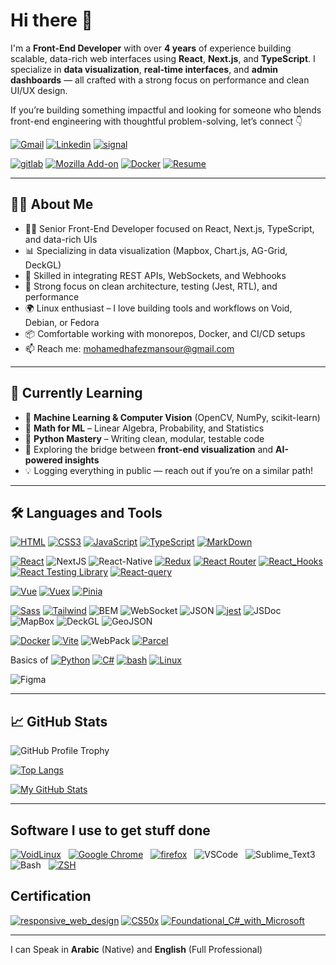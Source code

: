 # Hi there 👋

I'm a **Front-End Developer** with over **4 years** of experience building scalable, data-rich web interfaces using **React**, **Next.js**, and **TypeScript**. I specialize in **data visualization**, **real-time interfaces**, and **admin dashboards** — all crafted with a strong focus on performance and clean UI/UX design.

If you’re building something impactful and looking for someone who blends front-end engineering with thoughtful problem-solving, let’s connect 👇

[![Gmail](https://img.shields.io/badge/-mohamedhafezmansour@gmail.com-c14438?style=social&logo=Gmail)](mailto:mohamedhafezmansour@gmail.com)
[![Linkedin](https://img.shields.io/badge/-Mohamed_Hafez-blue?style=social&logo=Linkedin)](https://www.linkedin.com/in/M-Hafez22/)
[![signal](https://img.shields.io/badge/-+971554696100-3B76F1?style=social&logo=signal)](https://signal.me/#p/+201151018296)

[![gitlab](https://img.shields.io/badge/-Mohamed_Hafez-800080?style=for-the-badge&logo=gitlab)](https://gitlab.com/M-Hafez22)
[![Mozilla Add-on](https://img.shields.io/badge/-Mozilla_Add--on-20123A?style=for-the-badge&logoColor=8ff7f7&logo=firefox)](https://addons.mozilla.org/en-US/firefox/user/15251328/)
[![Docker](https://img.shields.io/badge/-Docker_Profile-2497EC?style=for-the-badge&logoColor=fff&logo=docker)](https://hub.docker.com/u/mohamedhafez)
[![Resume](https://img.shields.io/badge/-Resume-333?style=for-the-badge&logoColor=fff)](https://github.com/M-Hafez22/mohamed_hafez_resume/raw/master/Front-End-mohamed_hafez-resume.pdf)
<!-- [![codepen](https://img.shields.io/badge/-Mohamed_Hafez-111?style=for-the-badge&logoColor=white&logo=codepen)](https://codepen.io/M-Hafez)  -->
---
## 👨‍💻 About Me

- 🧑‍💻 Senior Front-End Developer focused on React, Next.js, TypeScript, and data-rich UIs
- 📊 Specializing in data visualization (Mapbox, Chart.js, AG-Grid, DeckGL)
- 🔌 Skilled in integrating REST APIs, WebSockets, and Webhooks
- 🧪 Strong focus on clean architecture, testing (Jest, RTL), and performance
- 🌍 Linux enthusiast – I love building tools and workflows on Void, Debian, or Fedora
- 📦 Comfortable working with monorepos, Docker, and CI/CD setups
- 📫 Reach me: [mohamedhafezmansour@gmail.com](mailto:mohamedhafezmansour@gmail.com)
<!-- 
## 𝙰𝚋𝚘𝚞𝚝 𝙼𝚎
 
- 👨🏻‍💻 &nbsp; My Front End projects are on  [![GitHub](https://img.shields.io/badge/-GitHub-000?logo=GitHub)](https://github.com/M-Hafez22?tab=repositories)
- My Linux tools are on  [![GitLab](https://img.shields.io/badge/-GitLab-330F63?&logo=GitLab)](https://gitlab.com/M-Hafez22)
- 💬 &nbsp; Ask me about anything about [![Linux](https://img.shields.io/badge/-Linux-111?&logo=Linux&logoColor=fff)](https://distrowatch.com/dwres.php?resource=popularity) Distros, I am happy to help.
- **Resume [Link](https://github.com/M-Hafez22/mohamed_hafez_resume/raw/master/Front-End-mohamed_hafez-resume.pdf)**. *Every skill in the resume is linked with projects*.
- CSS on  [![CodePen](https://img.shields.io/badge/-CodePen-222?&logo=CodePen)](https://codepen.io/M-Hafez) -->
---

## 🚀 Currently Learning

- 🤖 **Machine Learning & Computer Vision** (OpenCV, NumPy, scikit-learn)
- 📐 **Math for ML** – Linear Algebra, Probability, and Statistics
- 🐍 **Python Mastery** – Writing clean, modular, testable code
- 🧱 Exploring the bridge between **front-end visualization** and **AI-powered insights**
- 💡 Logging everything in public — reach out if you’re on a similar path!

---

## 🛠️ Languages and Tools

[![HTML](https://img.shields.io/static/v1?labelColor=222&color=F36429&label=%20&message=HTML&logo=HTML5)](https://github.com/M-Hafez22?tab=repositories&type=&language=html)
[![CSS3](https://img.shields.io/static/v1?labelColor=222&color=2B64F0&logoColor=2B64F0&label=%20&message=CSS3&logo=CSS3)](https://github.com/M-Hafez22?tab=repositories&type=&language=css)
[![JavaScript](https://img.shields.io/static/v1?labelColor=222&color=F7E01D&label=%20&message=JavaScript&logo=JavaScript)](https://github.com/M-Hafez22?tab=repositories&q=&type=&language=javascript)
[![TypeScript](https://img.shields.io/static/v1?labelColor=222&color=blue&label=%20&message=TypeScript&logo=typescript)](https://github.com/M-Hafez22?tab=repositories&q=&type=&language=typescript)
[![MarkDown](https://img.shields.io/static/v1?labelColor=222&color=445A64&label=%20&message=MarkDown&logo=MarkDown)](https://github.com/M-Hafez22?tab=repositories&q=markdown&type=&language=)

[![React](https://img.shields.io/static/v1?message=React&logo=react&labelColor=222&color=1182c3&label=%20)](https://github.com/M-Hafez22?tab=repositories&q=react&type=&language=&sort=stargazers)
![NextJS](https://img.shields.io/static/v1?message=NextJS&logo=next.js&labelColor=222&color=1182c3&label=%20)
![React-Native](https://img.shields.io/static/v1?message=React-Native&logo=react&labelColor=222&color=1182c3&label=%20)
[![Redux](https://img.shields.io/static/v1?message=Redux&labelColor=222&color=1182c3&label=%20&logo=Redux)](https://github.com/M-Hafez22?tab=repositories&q=redux&type=public)
[![React Router](https://img.shields.io/static/v1?labelColor=222&color=1182c3&label=%20&message=React-Router&logo=ReactRouter)](https://github.com/M-Hafez22?tab=repositories&q=react-router&type=&language=&sort=stargazers)
[![React_Hooks](https://img.shields.io/static/v1?labelColor=222&color=1182c3&label=%20&message=React-Hooks&logo=React)](https://github.com/M-Hafez22?tab=repositories&q=react&type=&language=&sort=stargazers)
[![React Testing Library](https://img.shields.io/static/v1?labelColor=222&color=1182c3&label=%20&message=Testing-Library&logo=Testing-Library)](https://github.com/M-Hafez22?tab=repositories&q=react-testing-library&type=&language=&sort=stargazers)
[![React-query](https://img.shields.io/static/v1?labelColor=222&color=1182c3&label=%20&message=React-query&logo=React-query)](https://github.com/M-Hafez22?tab=repositories&q=react-query&type=&language=&sort=stargazers)

[![Vue](https://img.shields.io/static/v1?labelColor=222&color=41B782&label=%20&message=vue&logo=vue.js)](https://github.com/M-Hafez22?tab=repositories&q=vue&type=&language=&sort=)
[![Vuex](https://img.shields.io/static/v1?labelColor=222&color=41B782&label=%20&message=Vuex&logo=Vue.js)](https://github.com/M-Hafez22/islamic-prayer-times-vue)
[![Pinia](https://img.shields.io/static/v1?labelColor=222&color=41B782&label=%20&message=pinia&logo=vue.js)](https://github.com/M-Hafez22?tab=repositories&q=pinia&type=&language=&sort=)

[![Sass](https://img.shields.io/static/v1?labelColor=222&color=CD6799&label=%20&message=Sass&logo=Sass)](https://github.com/M-Hafez22?tab=repositories&q=sass)
[![Tailwind](https://img.shields.io/static/v1?labelColor=222&color=CD6799&label=%20&message=Tailwind&logo=tailwind)](https://github.com/M-Hafez22)
![BEM](https://img.shields.io/static/v1?labelColor=222&color=555454&label=%20&message=BEM&logo=bem)
![WebSocket](https://img.shields.io/static/v1?labelColor=222&color=555454&label=%20&message=WebSocket&logo=WebSocket)
![JSON](https://img.shields.io/static/v1?labelColor=222&color=555454&label=%20&message=JSON&logo=JSON)
[![jest](https://img.shields.io/static/v1?labelColor=222&color=9C415D&logoColor=9C415D&label=%20&message=jest&logo=jest)](https://github.com/M-Hafez22?tab=repositories&q=jest)
![JSDoc](https://img.shields.io/static/v1?labelColor=222&color=41B782&label=%20&message=JSDoc&logo=JSDoc)
![MapBox](https://img.shields.io/static/v1?labelColor=222&color=41B782&label=%20&message=MapBox&logo=MapBox)
![DeckGL](https://img.shields.io/static/v1?labelColor=222&color=41B782&label=%20&message=DeckGL&logo=DeckGL)
![GeoJSON](https://img.shields.io/static/v1?labelColor=222&color=41B782&label=%20&message=GeoJSON&logo=GeoJSON)

[![Docker](https://img.shields.io/static/v1?labelColor=222&color=2599EE&label=%20&message=Docker&logo=Docker)](https://hub.docker.com/u/mohamedhafez)
[![Vite](https://img.shields.io/static/v1?labelColor=222&color=9F5BFE&label=%20&message=vite&logo=vite)](https://github.com/M-Hafez22?tab=repositories&q=vite)
![WebPack](https://img.shields.io/static/v1?labelColor=222&color=93D7F8&label=%20&message=WebPack&logo=WebPack)
[![Parcel](https://img.shields.io/static/v1?labelColor=222&color=F1B97A&label=%20&message=parcel&logo=parcel)](https://github.com/M-Hafez22?tab=repositories&q=parcel-bundler)

Basics of
[![Python](https://img.shields.io/static/v1?style=for-the-badge&labelColor=222&color=3372A1&label=%20&message=Python&logo=Python)](https://github.com/M-Hafez22?tab=repositories&language=python)
[![C#](https://img.shields.io/static/v1?style=for-the-badge&labelColor=222&color=3372A1&label=%20&message=C-Sharp&logo=C-sharp)](https://www.freecodecamp.org/certification/fcc9389fd5d-e595-4d28-97ad-f06112465d89/foundational-c-sharp-with-microsoft)
[![bash](https://img.shields.io/static/v1?style=for-the-badge&labelColor=222&color=4EAA25&label=%20&message=Bash&logo=gnu-bash)](https://github.com/M-Hafez22?tab=repositories&language=shell)
[![Linux](https://img.shields.io/static/v1?style=for-the-badge&labelColor=111&color=4EAA25&label=&message=Linux-System&logoColor=fff&logo=linux)](https://github.com/M-Hafez22?tab=repositories&language=shell)

![Figma](https://img.shields.io/static/v1?labelColor=222&color=A259FE&label=%20&message=Figma&logo=Figma)

---

## &#x1f4c8; GitHub Stats

![GitHub Profile Trophy](https://github-profile-trophy.vercel.app/?username=m-hafez22&theme=radical&no-frame=true&no-bg=true&row=1&column=7)

[![Top Langs](https://github-readme-stats.vercel.app/api/top-langs/?username=m-hafez22&theme=tokyonight&title_color=0797fa&text_color=0094bd&icon_color=00ffff&bg_color=061621&layout=compact&langs_count=9&hide=html,css,scss)](https://github.com/m-hafez22/github-readme-stats)

<!-- ![Mohamed Hafez's GitHub stats](https://github-readme-stats.vercel.app/api?username=m-hafez22&hide=issues,contribs&count_private=true&show_icons=true&theme=tokyonight&title_color=0797fa&text_color=c9cacc&icon_color=0094bd&bg_color=061621) -->

[![My GitHub Stats](https://awesome-github-stats.azurewebsites.net/user-stats/m-hafez22?cardType=level-alternate&theme=tokyonight&preferLogin=false)](https://git.io/awesome-stats-card)

---

## Software I use to get stuff done

[![VoidLinux](https://img.shields.io/badge/-Void_Linux-333?&logo=VoidLinux&style=for-the-badge)](https://Voidlinux.org/) &nbsp; [![Google Chrome](https://img.shields.io/badge/-Google_Chrome-333?&logo=google-chrome&style=for-the-badge)](https://brave.com/) &nbsp; [![firefox](https://img.shields.io/badge/-firefox-333?&logo=firefox&style=for-the-badge)](https://www.mozilla.org/en-US/firefox/new/) &nbsp; ![VSCode](https://img.shields.io/badge/-VSCode-333?&logo=VisualStudioCode&style=for-the-badge) &nbsp; ![Sublime_Text3](https://img.shields.io/badge/-Sublime_Text3-333?&logo=Sublime-Text&style=for-the-badge)  &nbsp; ![Bash](https://img.shields.io/badge/-Bash-333?&logo=gnu-bash&style=for-the-badge)  &nbsp; [![ZSH](https://img.shields.io/badge/-ZSH-333?&logo=zsh-gnu&style=for-the-badge)](https://github.com/romkatv/powerlevel10k)

## Certification

[![responsive_web_design](https://img.shields.io/badge/-responsive_web_design-02632c?&logo=FreeCodeCamp&logoColor=001b36&style=for-the-badge)](https://www.freecodecamp.org/certification/fcc9389fd5d-e595-4d28-97ad-f06112465d89/responsive-web-design)
[![CS50x](https://img.shields.io/badge/-CS50x-02632c?&logo=edx&logoColor=001b36&style=for-the-badge)](https://certificates.cs50.io/ba4dc109-c323-45ff-87c7-9dba25972663.pdf?size=letter)
[![Foundational_C#_with_Microsoft](https://img.shields.io/badge/-Foundational_C_Sharp_with_Microsoft-02632c?&logo=microsoft&logoColor=001b36&style=for-the-badge)](https://www.freecodecamp.org/certification/fcc9389fd5d-e595-4d28-97ad-f06112465d89/foundational-c-sharp-with-microsoft)
<!-- OSs I love:
[![Debian](https://img.shields.io/badge/-Debian-333?&logo=Debian&logoColor=red)](https://www.debian.org/)
[![OpenSUSE](https://img.shields.io/badge/-OpenSUSE-333?&logo=OpenSUSE)](https://www.opensuse.org/)
[![Fedora](https://img.shields.io/badge/-Fedora-333?&logo=Fedora)](https://getfedora.org/)
[![ArchLinux](https://img.shields.io/badge/-ArchLinux-333?&logo=ArchLinux)](https://archlinux.org/)
[![VoidLinux](https://img.shields.io/badge/-Void_Linux-333?&logo=Void-linux)](https://voidlinux.org/)
[![MXLinux](https://img.shields.io/badge/-MXLinux-333?&logo=MXLinux)](https://mxlinux.org/)
[![FreeBSD](https://img.shields.io/badge/-FreeBSD-333?&logo=FreeBSD)](https://www.freebsd.org/) -->

---

I can Speak in **Arabic** (Native) and **English** (Full Professional)
